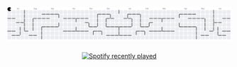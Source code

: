 <picture>
  <source media="(prefers-color-scheme: dark)" srcset="https://raw.githubusercontent.com/CrazyMikha2010/CrazyMikha2010/output/pacman-contribution-graph-dark.svg">
  <source media="(prefers-color-scheme: light)" srcset="https://raw.githubusercontent.com/CrazyMikha2010/CrazyMikha2010/output/pacman-contribution-graph.svg">
  <img alt="pacman contribution graph" src="https://raw.githubusercontent.com/CrazyMikha2010/CrazyMikha2010/output/pacman-contribution-graph.svg">
</picture>

###

<div align="center">
  <a href="https://open.spotify.com/user/CrazyMikha2010">
    <img src="https://spotify-recently-played-readme.vercel.app/api?user=CrazyMikha2010&count=5&unique=true" alt="Spotify recently played"  />
  </a>
</div>

###
